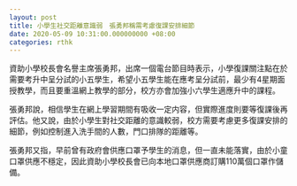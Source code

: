 ```yaml
---
layout: post
title: 小學生社交距離意識弱　張勇邦稱需考慮復課安排細節
date: 2020-05-09 10:31:00.000000000 +08:00
categories: rthk
---
```


資助小學校長會名譽主席張勇邦，出席一個電台節目時表示，小學復課關注點在於需要考升中呈分試的小五學生，希望小五學生能在應考呈分試前，最少有4星期面授教學，而且要重溫網上教學的部分，校方亦會加強小六學生適應升中的課程。

張勇邦說，相信學生在網上學習期間有吸收一定内容，但實際進度則要等復課後再評估。他又說，由於小學生對社交距離的意識較弱，校方需要考慮更多復課安排的細節，例如控制進入洗手間的人數，門口排隊的距離等。

張勇邦又指，早前曾有政府會供應口罩予學生的消息，但一直未能落實，由於小童口罩供應不穩定，因此資助小學校長會已向本地口罩供應商訂購110萬個口罩作儲備。
